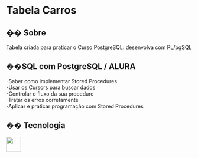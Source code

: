 <h1>Tabela Carros</h1>

<h2>�� Sobre</h2>
<p>Tabela criada para praticar o Curso PostgreSQL: desenvolva com PL/pgSQL</p>

<h2>��SQL com PostgreSQL / ALURA</h2>
<p>
-Saber como implementar Stored Procedures<br>
-Usar os Cursors para buscar dados<br>
-Controlar o fluxo da sua procedure<br>
-Tratar os erros corretamente<br>
-Aplicar e praticar programação com Stored Procedures<br>
</p>

## �� Tecnologia

<div>
	<img src="https://cdn.jsdelivr.net/gh/devicons/devicon@latest/icons/postgresql/postgresql-original.svg" width="40" height="40"/>         
</div>
